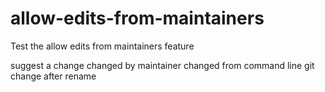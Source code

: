 # allow-edits-from-maintainers
Test the allow edits from maintainers feature

suggest a change
changed by maintainer
changed from command line git
change after rename

